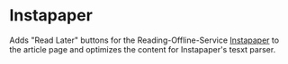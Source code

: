 # Instapaper
Adds "Read Later" buttons for the Reading-Offline-Service [Instapaper](http://instapaper.com) to the article page and optimizes the content for Instapaper's tesxt parser.